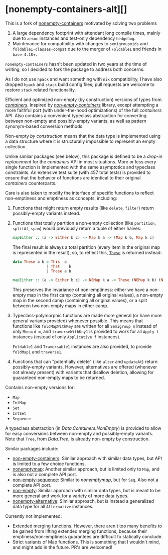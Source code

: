 # [nonempty-containers-alt][]

This is a fork of [nonempty-containers](https://github.com/mstksg/nonempty-containers) motivated by solving two problems

 1. A large dependency footprint with attendant long compile times, mainly due to `aeson` instances and test-only dependency `hedgehog`.
 2. Maintenance for compatibility with changes to `semigroupoids` and `foldable1-classes-compat` due to the merger of `Foldable1` and friends in `base-4.18`+.

`nonempty-containers` hasn't been updated in two years at the time of writing, so I decided to fork the package to address both concerns.

As I do not use `hpack` and want something with `nix` compatibility, I have also dropped `hpack` and `stack` build config files; pull requests are welcome to restore `stack` related functionality.


[nonempty-containers]: http://hackage.haskell.org/package/nonempty-containers

Efficient and optimized non-empty (by construction) versions of types from
*[containers][]*. Inspired by *[non-empty-containers][]* library, except
attempting a more faithful port (with under-the-hood optimizations) of the full
*containers* API.  Also contains a convenient typeclass abstraction for
converting between non-empty and possibly-empty variants, as well as pattern
synonym-based conversion methods.

[containers]: http://hackage.haskell.org/package/containers
[non-empty-containers]: http://hackage.haskell.org/package/non-empty-containers

Non-empty *by construction* means that the data type is implemented using a
data structure where it is structurally impossible to represent an empty
collection.

Unlike similar packages (see below), this package is defined to be a
*drop-in replacement* for the *containers* API in most situations.  More or
less every single function is implemented with the same asymptotics and
typeclass constraints.  An extensive test suite (with 457 total tests) is
provided to ensure that the behavior of functions are identical to their
original *containers* counterparts.

Care is also taken to modify the interface of specific functions to reflect
non-emptiness and emptiness as concepts, including:

1.  Functions that might return empty results (like `delete`, `filter`) return
    possibly-empty variants instead.

2.  Functions that totally partition a non-empty collection (like `partition`,
    `splitAt`, `span`) would previously return a tuple of either halves:

    ```haskell
    mapEither :: (a -> Either b c) -> Map k a -> (Map k b, Map k c)
    ```

    The final result is always a total partition (every item in the original
    map is represented in the result), so, to reflect this, [`These`][these] is
    returned instead:

    ```haskell
    data These a b = This  a
                   | That    b
                   | These a b

    mapEither :: (a -> Either b c) -> NEMap k a -> These (NEMap k b) (NEMap k c)
    ```

    This preserves the invariance of non-emptiness: either we have a non-empty
    map in the first camp (containing all original values), a non-empty map in
    the second camp (containing all original values), or a split between two
    non-empty maps in either camp.

    [these]: https://hackage.haskell.org/package/these

3.  Typeclass-polymorphic functions are made more general (or have more general
    variants provided) whenever possible.  This means that functions like
    `foldMapWithKey` are written for all `Semigroup m` instead of only `Monoid
    m`, and `traverseWithKey1` is provided to work for all `Apply f` instances
    (instead of only `Applicative f` instances).

    `Foldable1` and `Traversable1` instances are also provided, to provide
    `foldMap1` and `traverse1`.

4.  Functions that can "potentially delete" (like `alter` and `updateAt`)
    return possibly-empty variants.  However, alternatives are offered
    (whenever not already present) with variants that disallow deletion,
    allowing for guaranteed non-empty maps to be returned.

Contains non-empty versions for:

*   `Map`
*   `IntMap`
*   `Set`
*   `IntSet`
*   `Sequence`

A typeclass abstraction (in *Data.Containers.NonEmpty*) is provided to allow
for easy conversions between non-empty and possibly-empty variants.  Note that
`Tree`, from *Data.Tree*, is already non-empty by construction.

Similar packages include:

*   [non-empty-containers][]: Similar approach with similar data types, but API
    is limited to a few choice functions.
*   [nonemptymap][]: Another similar approach, but is limited only to `Map`,
    and is also not a complete API port.
*   [non-empty-sequence][]: Similar to *nonemptymap*, but for `Seq`.  Also not
    a complete API port.
*   [non-empty][]: Similar approach with similar data types, but is meant to be
    more general and work for a variety of more data types.
*   [nonempty-alternative][]: Similar approach, but is instead a generalized
    data type for all `Alternative` instances.

[nonemptymap]: https://hackage.haskell.org/package/nonemptymap
[non-empty-sequence]: https://hackage.haskell.org/package/non-empty-sequence
[non-empty]: https://hackage.haskell.org/package/non-empty
[nonempty-alternative]: https://hackage.haskell.org/package/nonempty-alternative

Currently not implemented:

*   Extended merging functions.  However, there aren't too many benefits to be
    gained from lifting extended merging functions, because their
    emptiness/non-emptiness guarantees are difficult to statically conclude.
*   Strict variants of Map functions.  This is something that I wouldn't mind,
    and might add in the future.  PR's are welcomed!
